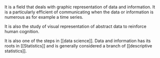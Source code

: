 It is a field that deals with graphic representation of data and information. It is a particularly efficient of communicating when the data or information is numerous as for example a time series.

It is also the study of visual representation of abstract data to reinforce human cognition.

It is also one of the steps in [[data science]].
Data and information has its roots in [[Statistics]] and is generally considered a branch of [[descriptive statistics]].